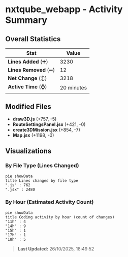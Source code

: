 # nxtqube_webapp - Activity Summary 

## Overall Statistics

| Stat                   | Value                                                             |
| ---------------------- | ----------------------------------------------------------------- |
| **Lines Added** (➕)   | 3230                                          |
| **Lines Removed** (➖) | 12                                        |
| **Net Change** (↕)    | 3218                |
| **Active Time** (⌚)   | 20 minutes |


## Modified Files
- **draw3D.js** (+757, -5)
- **RouteSettingsPanel.jsx** (+421, -0)
- **create3DMission.jsx** (+854, -7)
- **Map.jsx** (+1198, -0)

## Visualizations

### By File Type (Lines Changed)

```mermaid
pie showData
title Lines changed by file type
".js" : 762
".jsx" : 2480
```

### By Hour (Estimated Activity Count)

```mermaid
pie showData
title Coding activity by hour (count of changes)
"11h" : 4
"14h" : 9
"15h" : 1
"17h" : 1
"18h" : 5
```


> **Last Updated:** 26/10/2025, 18:49:52